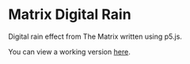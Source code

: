 # Matrix Digital Rain
Digital rain effect from The Matrix written using p5.js.

You can view a working version [here](https://vanillaslice.github.io/MatrixDigitalRain/).
